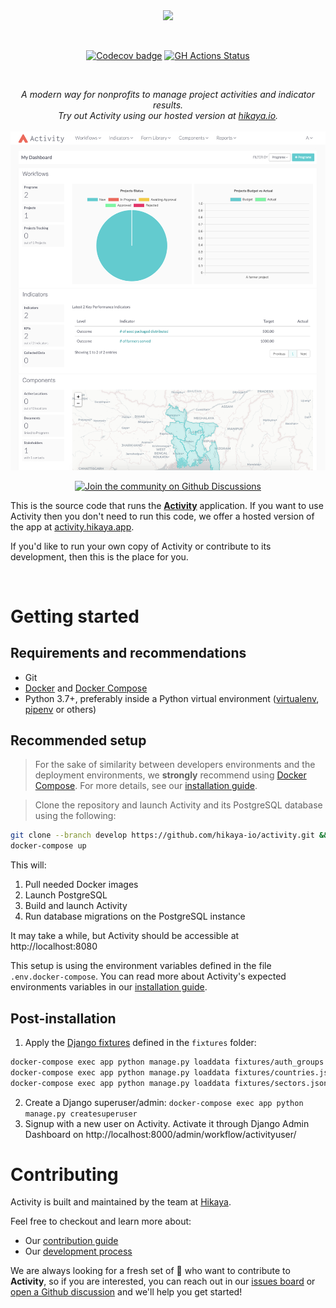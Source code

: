 <br/>
<br/>
<p align="center">
  <img src="https://s3.hikaya.io/activity/activity-wordmark.png" height="45" />
</p>

<br/>
<p align="center">
  <a href="https://codecov.io/gh/hikaya-io/activity"><img src="https://codecov.io/gh/hikaya-io/activity/branch/dev/graph/badge.svg" alt="Codecov badge" /></a>
  <a href='https://github.com/hikaya-io/activity/workflows/Activity/badge.svg'><img src='https://github.com/hikaya-io/activity/workflows/Activity/badge.svg' alt='GH Actions Status' /></a>
</p>

<br/>
<p align="center">
  <i>A modern way for nonprofits to manage project activities and indicator results.<br/>Try out Activity using our hosted version at <a href="https://hikaya.io">hikaya.io</a>.</i>
  <br/>
  <br/>
  <img src="static/img/activity_home.png" alt="Activity" width="800" />
</p>
<p align="center">
  <a href="https://github.com/hikaya-io/activity/discussions" rel="nofollow"><img src="https://img.shields.io/badge/join%20the%20community-in%20Discussions&?style=for-the-badge&logo=github&color=4B3EF9" alt="Join the community on Github Discussions"/></a>
</p>

This is the source code that runs the [**Activity**](https://hikaya.io/index#content4-8) application. If you want to use Activity then you don't need to run this code, we offer a hosted version of the app at [activity.hikaya.app](https://activity.hikaya.app).

If you'd like to run your own copy of Activity or contribute to its development, then this is the place for you.

<br/>

# Getting started

## Requirements and recommendations

- Git
- [Docker](https://docs.docker.com/get-docker/) and [Docker Compose](https://docs.docker.com/compose/install/)
- Python 3.7+, preferably inside a Python virtual environment ([virtualenv](https://virtualenv.pypa.io/en/latest/), [pipenv](https://pipenv.pypa.io/en/latest/) or others)

## Recommended setup

> For the sake of similarity between developers environments and the deployment environments, we **strongly** recommend using [Docker Compose](https://docs.docker.com/compose/). For more details, see our [installation guide](./docs/installation).

> Clone the repository and launch Activity and its PostgreSQL database using the following:

```bash
git clone --branch develop https://github.com/hikaya-io/activity.git && cd activity
docker-compose up
```

This will:
1. Pull needed Docker images
2. Launch PostgreSQL
3. Build and launch Activity
4. Run database migrations on the PostgreSQL instance

It may take a while, but Activity should be accessible at http://localhost:8080

This setup is using the environment variables defined in the file `.env.docker-compose`.
You can read more about Activity's expected environments variables in our [installation guide](./docs/installation.md#envvars).

## Post-installation

1. Apply the [Django fixtures](https://docs.djangoproject.com/en/3.2/howto/initial-data/#providing-data-with-fixtures) defined in the `fixtures` folder:

```bash
docker-compose exec app python manage.py loaddata fixtures/auth_groups.json  # Add authorization groups
docker-compose exec app python manage.py loaddata fixtures/countries.json  # Add countries
docker-compose exec app python manage.py loaddata fixtures/sectors.json  # Add sectors
```

2. Create a Django superuser/admin: `docker-compose exec app python manage.py createsuperuser`
3. Signup with a new user on Activity. Activate it through Django Admin Dashboard on http://localhost:8000/admin/workflow/activityuser/

# Contributing

Activity is built and maintained by the team at [Hikaya](https://hikaya.io/team).

Feel free to checkout and learn more about:

- Our [contribution guide](./CONTRIBUTING.md)
- Our [development process](https://team.hikaya.io/start/development-process.html)

We are always looking for a fresh set of :eyes: who want to contribute to **Activity**, so if you are interested, you can reach out in our [issues board](https://github.com/hikaya-io/activity/issues) or [open a Github discussion](https://github.com/hikaya-io/activity/discussions) and we'll help you get started!
